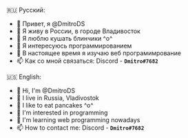 🇷🇺 Русский:

- 👋 Привет, я @DmitroDS
- 🚞 Я живу в России, в городе Владивосток
- 🍚 Я люблю кушать блинчики ^o^
- 👀 Я интересуюсь программированием
- 🌱 В настоящее время я изучаю веб програмимрование
- 📫 Как со мной связаться: Discord - **`Dmitro#7682`**

🇺🇸 English:

- 👋 Hi, I'm @DmitroDS
- 🚞 I live in Russia, Vladivostok
- 🍚 I like to eat pancakes ^o^
- 👀 I'm interested in programming
- 🌱 I'm learning web programming nowadays
- 📫 How to contact me: Discord - **`Dmitro#7682`**
